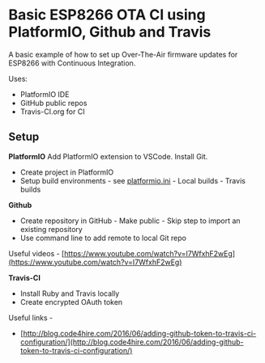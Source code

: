 # Basic ESP8266 OTA CI using PlatformIO, Github and Travis
 A basic example of how to set up Over-The-Air firmware updates for ESP8266 with Continuous Integration.
 
Uses:
 - PlatformIO IDE
 - GitHub public repos
 - Travis-CI.org for CI

## Setup
**PlatformIO**
Add PlatformIO extension to VSCode. Install Git.
 - Create project in PlatformIO
 - Setup build environments - see [platformio.ini](https://github.com/csgregg/csg-esp8266-rota/blob/master/platformio.ini)
		 - Local builds
		 - Travis builds 

**Github**
 - Create repository in GitHub 
		 - Make public
		 - Skip step to import an existing repository
 - Use command line to add remote to local Git repo

Useful videos - [https://www.youtube.com/watch?v=I7WfxhF2wEg](https://www.youtube.com/watch?v=I7WfxhF2wEg)

**Travis-CI**

 - Install Ruby and Travis locally
 - Create encrypted OAuth token 

Useful links -

 - [http://blog.code4hire.com/2016/06/adding-github-token-to-travis-ci-configuration/](http://blog.code4hire.com/2016/06/adding-github-token-to-travis-ci-configuration/)

<!--stackedit_data:
eyJoaXN0b3J5IjpbMTQyNTc3NDE3OSw5MzU3ODIzNDYsMTAwMD
g4NjY0MCwtNTY4MDg4OTI5LC0xMTc1MzEzNDU5LC0xNjUxODUz
MF19
-->